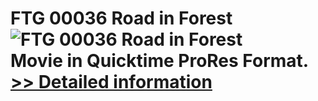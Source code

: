 # FTG 00036 Road in Forest<br />![FTG 00036 Road in Forest](https://mycommerce.akamaized.net/api/pimages/P300617877/BIG/300617877.JPG)<br />Movie in Quicktime ProRes Format.<br />[>> Detailed information](https://secure.shareit.com/shareit/product.html?productid=300617877&affiliateid=200057808)